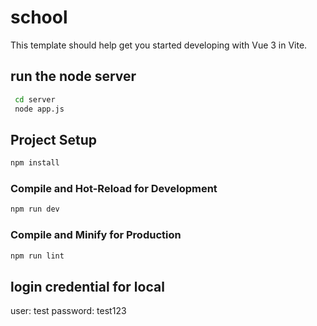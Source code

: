 # school

This template should help get you started developing with Vue 3 in Vite.

## run the node server
```sh
 cd server
 node app.js
```

## Project Setup

```sh
npm install
```

### Compile and Hot-Reload for Development

```sh
npm run dev
```

### Compile and Minify for Production

```sh
npm run lint
```

## login credential for local

user: test
password: test123
